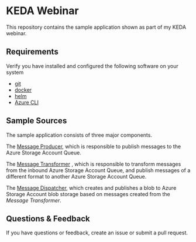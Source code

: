 # KEDA Webinar

This repository contains the sample application shown as part of my KEDA webinar.

## Requirements

Verify you have installed and configured the following software on your system

- [git](https://git-scm.com)
- [docker](https://docker.com)
- [helm](https://helm.sh)
- [Azure CLI](https://docs.microsoft.com/en-us/cli/azure/install-azure-cli)

## Sample Sources

The sample application consists of three major components.  

The [Message Producer](src/MessageProducer), which is responsible to publish messages to the Azure Storage Account Queue.

The [Message Transformer](src/MessageTransformer) , which is responsible to transform messages from the inbound Azure Storage Account Queue, and publish messages of a different format to another Azure Storage Account Queue.

The [Message Dispatcher](src/MessageDispatcher), which creates and publishes a blob to Azure Storage Account blob storage based on messages created from the _Message Transformer_.

## Questions & Feedback

If you have questions or feedback, create an issue or submit a pull request.
